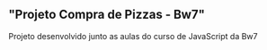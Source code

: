 <h2 >"Projeto Compra de Pizzas - Bw7"</h1>

Projeto desenvolvido junto as aulas do curso de JavaScript da Bw7

